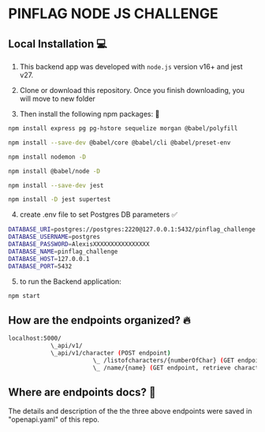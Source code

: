 # PINFLAG NODE JS CHALLENGE

## Local Installation :computer:

1. This backend app was developed with `node.js` version v16+ and jest v27.

2. Clone or download this repository. Once you finish downloading, you will move to new folder

3. Then install the following npm packages: :eyes:

```sh
npm install express pg pg-hstore sequelize morgan @babel/polyfill

npm install --save-dev @babel/core @babel/cli @babel/preset-env

npm install nodemon -D

npm install @babel/node -D

npm install --save-dev jest

npm install -D jest supertest
```

4. create .env file to set Postgres DB parameters :white_check_mark:

```sh
DATABASE_URI=postgres://postgres:2220@127.0.0.1:5432/pinflag_challenge
DATABASE_USERNAME=postgres
DATABASE_PASSWORD=AlexisXXXXXXXXXXXXXXXX
DATABASE_NAME=pinflag_challenge
DATABASE_HOST=127.0.0.1
DATABASE_PORT=5432
```

5. to run the Backend application:

```sh
npm start
```

## How are the endpoints organized? 🔥

```sh
localhost:5000/
            \_api/v1/
            \_api/v1/character (POST endpoint)
                        \_ /listofcharacters/{numberOfChar} (GET endpoint, retrieve N characters)
                        \_ /name/{name} (GET endpoint, retrieve character based on "name" parameter)
```

## Where are endpoints docs? :book:

The details and description of the the three above endpoints were saved in "openapi.yaml" of this repo.

